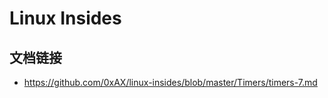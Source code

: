 

Linux Insides
=============

文档链接
--------

* <https://github.com/0xAX/linux-insides/blob/master/Timers/timers-7.md>

